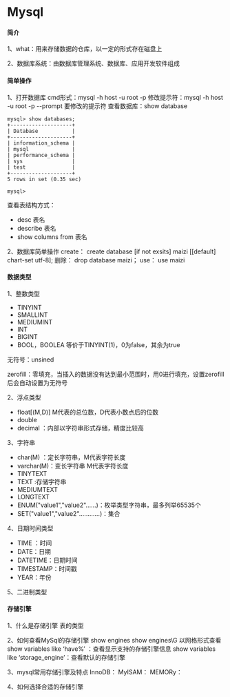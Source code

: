 # Mysql

#### 简介

1、what：用来存储数据的仓库，以一定的形式存在磁盘上

2、数据库系统：由数据库管理系统、数据库、应用开发软件组成

#### 简单操作
1、打开数据库
cmd形式：mysql  -h host -u root -p 
修改提示符：mysql  -h host -u root -p --prompt 要修改的提示符
查看数据库：show database
```
mysql> show databases;
+--------------------+
| Database           |
+--------------------+
| information_schema |
| mysql              |
| performance_schema |
| sys                |
| test               |
+--------------------+
5 rows in set (0.35 sec)

mysql>
```
查看表结构方式：

+ desc 表名
+ describe 表名
+ show columns from 表名

2、数据库简单操作
create：
create database [if not exsits] maizi [[default] chart-set utf-8];
删除：
drop database maizi；
use：
use maizi

#### 数据类型
1、整数类型

+ TINYINT  
+ SMALLINT
+ MEDIUMINT
+ INT
+ BIGINT
+ BOOL，BOOLEA 等价于TINYINT(1)，0为false，其余为true

无符号：unsined 

zerofill：零填充，当插入的数据没有达到最小范围时，用0进行填充，设置zerofill后会自动设置为无符号



2、浮点类型
+ float[(M,D)]   M代表的总位数，D代表小数点后的位数
+ double
+ decimal ：内部以字符串形式存储，精度比较高





3、字符串
+ char(M) ：定长字符串，M代表字符长度
+ varchar(M)：变长字符串 M代表字符长度
+ TINYTEXT
+ TEXT :存储字符串
+ MEDIUMTEXT
+ LONGTEXT
+ ENUM("value1","value2"......)：枚举类型字符串，最多列举65535个
+ SET("value1","value2"............)：集合

4、日期时间类型
+ TIME ：时间
+ DATE：日期
+ DATETIME：日期时间
+ TIMESTAMP：时间戳
+ YEAR：年份

5、二进制类型

#### 存储引擎

1、什么是存储引擎
表的类型

2、如何查看MySql的存储引擎
show engines
show engines\G 以网格形式查看
show variables like ‘have%’ ：查看显示支持的存储引擎信息
show variables like ‘storage_engine’：查看默认的存储引擎


3、mysql常用存储引擎及特点
InnoDB：
MyISAM：
MEMORy：

4、如何选择合适的存储引擎

